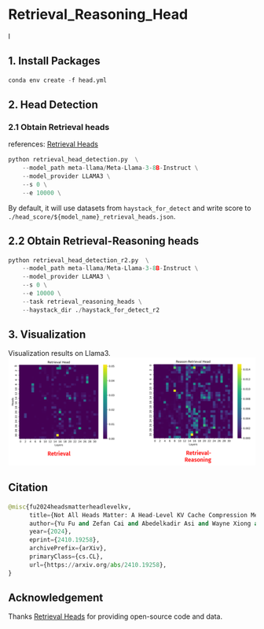# Retrieval_Reasoning_Head

I

## 1. Install Packages
```python
conda env create -f head.yml
```


## 2. Head Detection
### 2.1 Obtain Retrieval heads
references: [Retrieval Heads](https://github.com/nightdessert/Retrieval_Head/tree/main)

```python
python retrieval_head_detection.py  \
    --model_path meta-llama/Meta-Llama-3-8B-Instruct \
    --model_provider LLAMA3 \
    --s 0 \
    --e 10000 \
```
By default, it will use datasets from `haystack_for_detect` and write score to `./head_score/${model_name}_retrieval_heads.json`.

## 2.2 Obtain Retrieval-Reasoning heads

```python
python retrieval_head_detection_r2.py  \
    --model_path meta-llama/Meta-Llama-3-8B-Instruct \
    --model_provider LLAMA3 \
    --s 0 \
    --e 10000 \
    --task retrieval_reasoning_heads \
    --haystack_dir ./haystack_for_detect_r2
```

## 3. Visualization
 Visualization results on Llama3.
![alt text](vis.png)


## Citation
```python
@misc{fu2024headsmatterheadlevelkv,
      title={Not All Heads Matter: A Head-Level KV Cache Compression Method with Integrated Retrieval and Reasoning}, 
      author={Yu Fu and Zefan Cai and Abedelkadir Asi and Wayne Xiong and Yue Dong and Wen Xiao},
      year={2024},
      eprint={2410.19258},
      archivePrefix={arXiv},
      primaryClass={cs.CL},
      url={https://arxiv.org/abs/2410.19258}, 
}
```

## Acknowledgement
Thanks [Retrieval Heads](https://github.com/nightdessert/Retrieval_Head/tree/main) for providing open-source code and data.